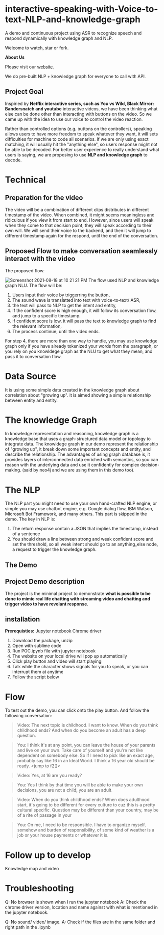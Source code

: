 # interactive-speaking-with-Voice-to-text-NLP-and-knowledge-graph
A demo and continuous project using ASR to recognize speech and respond dynamically with knowledge graph and NLP. 

Welcome to watch, star or fork.


**About Us**

Please visit our [website](https://www.askamyai.com). 

We do pre-built NLP + knowledge graph for everyone to call with API.

## Project Goal

Inspiried by **Netflix interactive series, such as You vs Wild, Black Mirror: Bandersnatch and youtube** interactive videos, we have been thinking what else can be done other than interacting with buttons on the video. So we came up with the idea to use our voice to control the video reaction.

Rather than controlled options (e.g. buttons on the controllers), speaking allows users to have more freedom to speak whatever they want, it will sets difficulties for machine to code all scenarios. If we are only using exact matching, it will usually hit the "anything else", so users response might not be able to be decoded. For better user experience to really understand what users is saying, we are proposing to use **NLP and knowledge graph** to decode.

# Technical

## Preparation for the video
The video will be a combination of different clips distributes in different timestamp of the video. When combined, it might seems meaningless and ridiculous if you view it from start to end. However, since users will speak when they come to that decision point, they will speak according to their own will. We will send their voice to the backend, and then it will jump to different timestamp again for the respond, until the end of the conversation.

## Proposed Flow to make conversation seamlessly interact with the video
The proposed flow:

![Screenshot 2021-08-18 at 10 21 21 PM](https://user-images.githubusercontent.com/89144452/129915595-831ce91d-ba5b-4b20-b457-61d82133dda5.png)
The flow used NLP and knowledge graph NLU. The flow will be:
1. Users input their voice by triggerring the button,
2. The sound wave is translatted into text with voice-to-text/ ASR,
3. the text will pass to NLP to get the intent and entity,
4. If the confident score is high enough, it will follow its conversation flow, and jump to a specific timestamp.
5. If confident score is low, it will pass the text to knowledge graph to find the relevant information,
6. The process continue, until the video ends.

For step 4, there are more than one way to handle, you may use knowledge graph only if you have already tokenized your words from the paragraph, or you rely on you knowldege graph as the NLU to get what they mean, and pass it to conversation flow. 

# Data Source
It is using some simple data created in the knowledge graph about correlation about "growing up". it is aimed showing a simple relationship between entity and entity. 

# The knowledge Graph
In knowledge representation and reasoning, knowledge graph is a knowledge base that uses a graph-structured data model or topology to integrate data. The knowldege graph in our demo represent the relationship of "growing up", it break down some important concepts and entity, and describe the relationship. The advantages of using graph database is, it provides layers of interconnected data enriched with semantics, so you can reason with the underlying data and use it confidently for complex decision-making. (said by neo4j and we are using them in this demo too). 


# The NLP
The NLP part you might need to use your own hand-crafted NLP engine, or simple you may use chatbot engine, e.g. Google dialog flow, IBM Watson, Microsoft Bot Framework, and many others. This part is skipped in the demo. The key in NLP is:

1. The return response contain a JSON that implies the timestamp, instead of a sentence
2. You should draw a line between strong and weak confident score and set the threshold, so all weak intent should go to an anything_else node, a request to trigger the knowledge graph.

## The Demo

## Project Demo description
The project is the minimal project to demonstrate **what is possible to be done to mimic real life chatting with streaming video and chatting and trigger video to have revelant response.**

## installation

**Prerequisties:**
Jupyter notebook
Chrome driver

1. Download the package, unzip
2. Open with sublime code
3. Run POC.ipynb file with jupyter notebook
4. The website on your local drive will pop up automatically
5. Click play button and video will start playing
6. Talk while the character shows signals for you to speak, or you can interrupt them at anytime
7. Follow the script below

# Flow
To test out the demo, you can click onto the play button. And follow the following conversation:
>Video:
The next topic is childhood. I want to know. When do you think childhood ends? And when do you become an adult has a deep question.

>You:
I think it's at any point, you can leave the house of your parents and live on your own. Take care of yourself and you're not like dependent on somebody else. So if I need to pick like an exact age, probably say like 16 in an Ideal World. I think a 16 year old should be ready. <jump to f2()>

>Video:
Yes, at 16 are you ready?

>You: 
Yes I think by that time you will be able to make your own decisions, you are not a child, you are an adult. 

>Video:
When do you think childhood ends? When does adulthood start, it's going to be different for every culture to cuz this is a pretty cultural specific. Question may be different than your country, may be of a rite of passage in your

>You:
On me, I need to be responsible. I have to organize myself, somehow and burden of responsibility, of some kind of weather is a job or your house payments or whatever it is.


# Follow up to develop
Knowledge map and video

# Troubleshooting
Q: No browser is shown when I run the jupyter notebook
A: Check the chrome driver version, location and name against with what is mentioned in the jupyter notebook.

Q: No sound/ video/ image.
A: Check if the files are in the same folder and right path in the .ipynb
